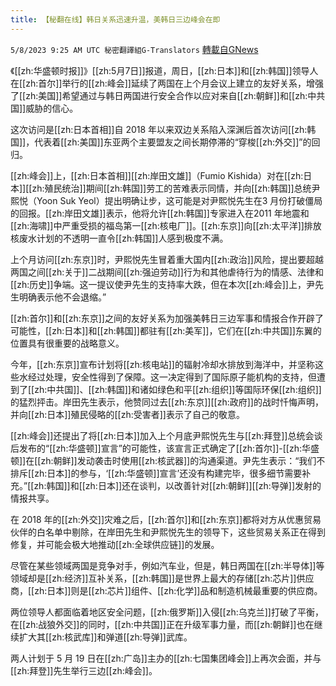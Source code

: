 ```yaml
---
title: 【秘翻在线】韩日关系迅速升温，美韩日三边峰会在即
---
```

`5/8/2023 9:25 AM UTC 秘密翻譯組G-Translators` [轉載自GNews](https://gnews.org/articles/1283225)

《[[zh:华盛顿时报]]》[[zh:5月7日]]报道，周日，[[zh:日本]]和[[zh:韩国]]领导人在[[zh:首尔]]举行的[[zh:峰会]]延续了两国在上个月会议上建立的友好关系，增强了[[zh:美国]]希望通过与韩日两国进行安全合作以应对来自[[zh:朝鲜]]和[[zh:中共国]]威胁的信心。

这次访问是[[zh:日本首相]]自 2018 年以来双边关系陷入深渊后首次访问[[zh:韩国]]，代表着[[zh:美国]]东亚两个主要盟友之间长期停滞的“穿梭[[zh:外交]]”的回归。

[[zh:峰会]]上，[[zh:日本首相]][[zh:岸田文雄]]（Fumio Kishida）对在[[zh:日本]][[zh:殖民统治]]期间[[zh:韩国]]劳工的苦难表示同情，并向[[zh:韩国]]总统尹熙悦（Yoon Suk Yeol）提出明确让步，这可能是对尹熙悦先生在3 月份打破僵局的回报。[[zh:岸田文雄]]表示，他将允许[[zh:韩国]]专家进入在2011 年地震和[[zh:海啸]]中严重受损的福岛第一[[zh:核电厂]]。[[zh:东京]]向[[zh:太平洋]]排放核废水计划的不透明一直令[[zh:韩国]]人感到极度不满。

上个月访问[[zh:东京]]时，尹熙悦先生冒着重大国内[[zh:政治]]风险，提出要超越两国之间[[zh:关于]]二战期间[[zh:强迫劳动]]行为和其他虐待行为的情感、法律和[[zh:历史]]争端。这一提议使尹先生的支持率大跌，但在本次[[zh:峰会]]上，尹先生明确表示他不会退缩。”

[[zh:首尔]]和[[zh:东京]]之间的友好关系为加强美韩日三边军事和情报合作开辟了可能性，[[zh:日本]]和[[zh:韩国]]都驻有[[zh:美军]]，它们在[[zh:中共国]]东翼的位置具有很重要的战略意义。

今年，[[zh:东京]]宣布计划将[[zh:核电站]]的辐射冷却水排放到海洋中，并坚称这些水经过处理，安全性得到了保障。这一决定得到了国际原子能机构的支持，但遭到了[[zh:中共国]]、[[zh:韩国]]和诸如绿色和平[[zh:组织]]等国际环保[[zh:组织]]的猛烈抨击。岸田先生表示，他赞同过去[[zh:东京]][[zh:政府]]的战时忏悔声明，并向[[zh:日本]]殖民侵略的[[zh:受害者]]表示了自己的敬意。

[[zh:峰会]]还提出了将[[zh:日本]]加入上个月底尹熙悦先生与[[zh:拜登]]总统会谈后发布的“[[zh:华盛顿]]宣言”的可能性，该宣言正式确定了[[zh:首尔]]\-[[zh:华盛顿]]在[[zh:朝鲜]]发动袭击时使用[[zh:核武器]]的沟通渠道。尹先生表示：“我们不排斥[[zh:日本]]的参与，‘[[zh:华盛顿]]宣言’还没有构建完毕，很多细节需要补充。”[[zh:韩国]]和[[zh:日本]]还在谈判，以改善针对[[zh:朝鲜]][[zh:导弹]]发射的情报共享。

在 2018 年的[[zh:外交]]灾难之后，[[zh:首尔]]和[[zh:东京]]都将对方从优惠贸易伙伴的白名单中剔除，在岸田先生和尹熙悦先生的领导下，这些贸易关系正在得到修复，并可能会极大地推动[[zh:全球供应链]]的发展。

尽管在某些领域两国是竞争对手，例如汽车业，但是，韩日两国在[[zh:半导体]]等领域却是[[zh:经济]]互补关系，[[zh:韩国]]是世界上最大的存储[[zh:芯片]]供应商，[[zh:日本]]则是[[zh:芯片]]组件、[[zh:化学]]品和制造机械最重要的供应商。

两位领导人都面临着地区安全问题，[[zh:俄罗斯]]入侵[[zh:乌克兰]]打破了平衡，在[[zh:战狼外交]]的同时，[[zh:中共国]]正在升级军事力量，而[[zh:朝鲜]]也在继续扩大其[[zh:核武库]]和弹道[[zh:导弹]]武库。

两人计划于 5 月 19 日在[[zh:广岛]]主办的[[zh:七国集团峰会]]上再次会面，并与[[zh:拜登]]先生举行三边[[zh:峰会]]。
